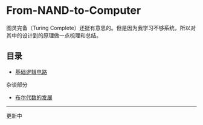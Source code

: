 # From-NAND-to-Computer

 图灵完备（Turing Complete）还挺有意思的。但是因为我学习不够系统，所以对其中的设计到的原理做一点梳理和总结。

## 目录

- [基础逻辑电路](基础逻辑电路.md)


杂谈部分
- [布尔代数的发展](布尔代数的发展)

---
更新中
